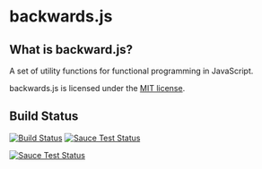 # backwards.js

## What is backward.js?

A set of utility functions for functional programming in JavaScript. 

backwards.js is licensed under the [MIT license](https://github.com/Omega3k/backwards.js/blob/master/LICENSE). 

## Build Status

[![Build Status](https://travis-ci.org/Omega3k/backwards.js.svg?branch=master)](https://travis-ci.org/Omega3k/backwards.js)
[![Sauce Test Status](https://saucelabs.com/buildstatus/Omega3k)](https://saucelabs.com/u/Omega3k)

[![Sauce Test Status](https://saucelabs.com/browser-matrix/Omega3k.svg)](https://saucelabs.com/u/Omega3k)
